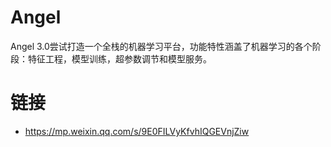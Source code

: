 # Angel

Angel 3.0尝试打造一个全栈的机器学习平台，功能特性涵盖了机器学习的各个阶段：特征工程，模型训练，超参数调节和模型服务。

# 链接

- https://mp.weixin.qq.com/s/9E0FILVyKfvhIQGEVnjZiw